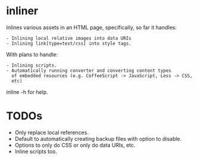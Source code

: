 inliner
=======

Inlines various assets in an HTML page, specifically, so far it handles:

    - Inlining local relative images into data URIs
    - Inlining link[type=text/css] into style tags.

With plans to handle:

    - Inlining scripts.
    - Automatically running converter and converting content types
      of embedded resources (e.g. CoffeeScript -> JavaScript, Less -> CSS,
      etc)


inline -h for help.


TODOs
=====
- Only replace local references.
- Default to automatically creating backup files with option to disable.
- Options to only do CSS or only do data URIs, etc.
- Inline scripts too.
